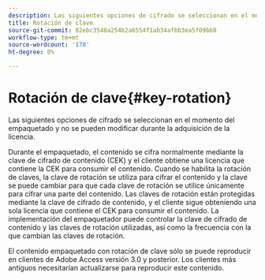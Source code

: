 ```yaml
---
description: Las siguientes opciones de cifrado se seleccionan en el momento del empaquetado y no se pueden modificar durante la adquisición de la licencia.
title: Rotación de clave
source-git-commit: 02ebc3548a254b2a6554f1ab34afbb3ea5f09bb8
workflow-type: tm+mt
source-wordcount: '178'
ht-degree: 0%

---
```


# Rotación de clave{#key-rotation}

Las siguientes opciones de cifrado se seleccionan en el momento del empaquetado y no se pueden modificar durante la adquisición de la licencia.

Durante el empaquetado, el contenido se cifra normalmente mediante la clave de cifrado de contenido (CEK) y el cliente obtiene una licencia que contiene la CEK para consumir el contenido. Cuando se habilita la rotación de claves, la clave de rotación se utiliza para cifrar el contenido y la clave se puede cambiar para que cada clave de rotación se utilice únicamente para cifrar una parte del contenido. Las claves de rotación están protegidas mediante la clave de cifrado de contenido, y el cliente sigue obteniendo una sola licencia que contiene el CEK para consumir el contenido. La implementación del empaquetador puede controlar la clave de cifrado de contenido y las claves de rotación utilizadas, así como la frecuencia con la que cambian las claves de rotación.

El contenido empaquetado con rotación de clave sólo se puede reproducir en clientes de Adobe Access versión 3.0 y posterior. Los clientes más antiguos necesitarían actualizarse para reproducir este contenido.
